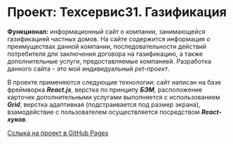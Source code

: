 # Проект: Техсервис31. Газификация

**Функционал:** информационный сайт о компании, занимающейся газификацией частных домов. На сайте содержится информация о преимуществах данной компании, последовательности действий
потребителя для заключения договора на газификацию, а также дополнительные услуги, предоставляемые компанией. Разработка данного сайта - это мой индивидуальный *pet-проект*.

В проекте применяются следующие технологии: сайт написан на базе фреймворка ***React.js***, верстка по принципу ***БЭМ***, расположение карточек дополнительными услугами выполняется с использованием ***Grid***, верстка адаптивная (подстраивается под размер экрана), взамодействие с пользователем осуществляется посредством ***React-хуков***.

[Сслыка на проект в GitHub Pages](https://kudenikov.github.io/techservice31-react/)